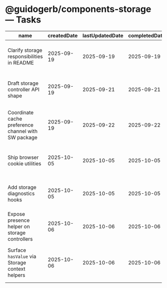 # @guidogerb/components-storage — Tasks

| name                                                | createdDate | lastUpdatedDate | completedDate | status   | description                                                                                                       |
| --------------------------------------------------- | ----------- | --------------- | ------------- | -------- | ----------------------------------------------------------------------------------------------------------------- |
| Clarify storage responsibilities in README          | 2025-09-19  | 2025-09-19      | 2025-09-19    | complete | Documented the persistence scope, planned APIs, and coordination with the service worker helpers.                 |
| Draft storage controller API shape                  | 2025-09-19  | 2025-09-21      | 2025-09-21    | complete | Finalize method signatures for `createStorageController`, cookie helpers, and SSR fallbacks before coding.        |
| Coordinate cache preference channel with SW package | 2025-09-19  | 2025-09-22      | 2025-09-22    | complete | Ship the shared cache preference channel that persists toggles and broadcasts them to `@guidogerb/components-sw`. |
| Ship browser cookie utilities                       | 2025-10-05  | 2025-10-05      | 2025-10-05    | complete | Added cookie parsing, serialization, and mutation helpers with attribute-aware APIs and tests.                     |
| Add storage diagnostics hooks                       | 2025-10-05  | 2025-10-05      | 2025-10-05    | complete | Exposed optional diagnostics callbacks to trace set/remove/clear events and fallback handling in controllers.      |
| Expose presence helper on storage controllers       | 2025-10-06  | 2025-10-06      | 2025-10-06    | complete | Added a `has` method to `createStorageController` so callers can check for persisted keys without triggering JSON parsing. |
| Surface `hasValue` via Storage context helpers       | 2025-10-06  | 2025-10-06      | 2025-10-06    | complete | Extended the Storage provider to expose a `hasValue` helper, documented the API, and covered the behaviour with component tests. |
